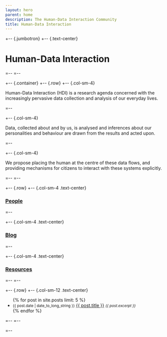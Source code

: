 ```yaml
---
layout: hero
parent: home
description: The Human-Data Interaction Community
title: Human-Data Interaction
---
```


+-- {.jumbotron}
+--  {.text-center}
# __Human-Data Interaction__
=--
=--

+-- {.container}
+--  {.row}
+--   {.col-sm-4}

Human-Data Interaction (HDI) is a research agenda concerned with the increasingly pervasive data collection and analysis of our everyday lives.

=--

+--   {.col-sm-4}

Data, collected about and by us, is analysed and inferences about our personalities and behaviour are drawn from the results and acted upon.

=--

+--   {.col-sm-4}

We propose placing the human at the centre of these data flows, and providing mechanisms for citizens to interact with these systems explicitly. 

=--
=--

+--  {.row}
+--   {.col-sm-4 .text-center}

### [People](/people/)

=--

+--   {.col-sm-4 .text-center}

### [Blog](/blog/)

=--

+--   {.col-sm-4 .text-center}

### [Resources](/resources/)

=--
=--

+--  {.row}
+--   {.col-sm-12 .text-center}

<ul class="list-unstyled">
  {% for post in site.posts limit: 5 %}
    <li>
      <small class="text-muted">{{ post.date | date_to_long_string }}</small>
      <a href="{{ post.url }}">{{ post.title }}</a>
      <small class="text-muted"><em>
        {{ post.excerpt }}
      </em></small>
    </li>
  {% endfor %}
</ul>

=--
=--

=--

